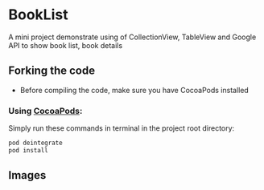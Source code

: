 # BookList
A mini project demonstrate using of CollectionView, TableView and Google API to show book list, book details

## Forking the code
- Before compiling the code, make sure you have CocoaPods installed
### Using [CocoaPods](https://cocoapods.org):

   Simply run these commands in terminal in the project root directory:

   ```ruby
   pod deintegrate
   pod install
   ```
## Images

<p align="center">
  <imgs src="https://github.com/ngay881855/BookList/blob/master/GIFs/ezgif-BookList_1.gif" height="600" />
  <imgs style="margin:0px; padding:10px;" src="https://github.com/ngay881855/BookList/blob/master/GIFs/ezgif-BookList_2.gif" height="600" />
</p>
